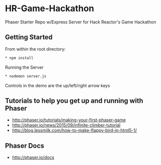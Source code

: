 # HR-Game-Hackathon
Phaser Starter Repo w/Express Server for Hack Reactor's Game Hackathon

## Getting Started

From within the root directory:
```sh
* npm install
```
Running the Server
```sh
* nodemon server.js
```
Controls in the demo are the up/left/right arrow keys

## Tutorials to help you get up and running with Phaser
* http://phaser.io/tutorials/making-your-first-phaser-game
* http://phaser.io/news/2015/09/infinite-climber-tutorial
* http://blog.lessmilk.com/how-to-make-flappy-bird-in-html5-1/

## Phaser Docs
* http://phaser.io/docs

